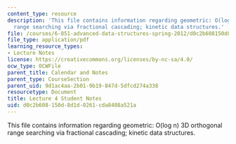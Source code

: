 ```yaml
---
content_type: resource
description: 'This file contains information regarding geometric: O(log n) 3D orthogonal
  range searching via fractional cascading; kinetic data structures.'
file: /courses/6-851-advanced-data-structures-spring-2012/d0c2b608150d8d1d0261cda8408a521a_MIT6_851S12_L4.pdf
file_type: application/pdf
learning_resource_types:
- Lecture Notes
license: https://creativecommons.org/licenses/by-nc-sa/4.0/
ocw_type: OCWFile
parent_title: Calendar and Notes
parent_type: CourseSection
parent_uid: 9d1ac4aa-2b01-9b19-847d-5dfcd274a338
resourcetype: Document
title: Lecture 4 Student Notes
uid: d0c2b608-150d-8d1d-0261-cda8408a521a
---
```

This file contains information regarding geometric: O(log n) 3D orthogonal range searching via fractional cascading; kinetic data structures.